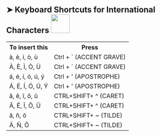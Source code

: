 ## ➤ Keyboard Shortcuts for International Characters  <img src="https://media.giphy.com/media/WUlplcMpOCEmTGBtBW/giphy.gif" width="50">

<table>
  <tr>
    <th>To insert this</th>
    <th>Press</th>
  </tr>
  <tr>
    <td>à, è, ì, ò, ù</td>
    <td>Ctrl + ` (ACCENT GRAVE) </td>
  </tr>
  <tr>
    <td>À, È, Ì, Ò, Ù</td>
    <td>Ctrl + ` (ACCENT GRAVE) </td>
  </tr>
  <tr>
    <td>á, é, í, ó, ú, ý</td>
    <td>Ctrl + ' (APOSTROPHE) </td>
  </tr>
  <tr>
    <td>Á, É, Í, Ó, Ú, Ý</td>
    <td>Ctrl + ' (APOSTROPHE) </td>
  </tr>
  <tr>
    <td>â, ê, î, ô, û</td>
    <td>CTRL+SHIFT+ ^ (CARET) </td>
  </tr>
  <tr>
    <td>Â, Ê, Î, Ô, Û</td>
    <td>CTRL+SHIFT+ ^ (CARET) </td>
  </tr>
  <tr>
    <td>ã, ñ, õ</td>
    <td>CTRL+SHIFT+ ~ (TILDE)</td>
  </tr>
  <tr>
    <td>Ã, Ñ, Õ</td>
    <td>CTRL+SHIFT+ ~ (TILDE)</td>
  </tr>
</table>
